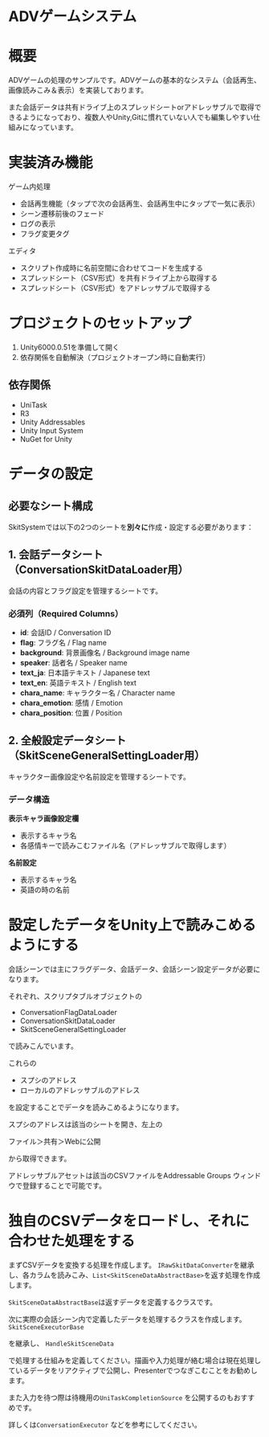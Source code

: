 # ADVゲームシステム

# 概要

ADVゲームの処理のサンプルです。ADVゲームの基本的なシステム（会話再生、画像読みこみ＆表示）を実装しております。

また会話データは共有ドライブ上のスプレッドシートorアドレッサブルで取得できるようになっており、複数人やUnity,Gitに慣れていない人でも編集しやすい仕組みになっています。

# 実装済み機能

ゲーム内処理

- 会話再生機能（タップで次の会話再生、会話再生中にタップで一気に表示）
- シーン遷移前後のフェード
- ログの表示
- フラグ変更タグ

エディタ

- スクリプト作成時に名前空間に合わせてコードを生成する
- スプレッドシート（CSV形式）を共有ドライブ上から取得する
- スプレッドシート（CSV形式）をアドレッサブルで取得する

# プロジェクトのセットアップ

1. Unity6000.0.51を準備して開く
2. 依存関係を自動解決（プロジェクトオープン時に自動実行）

## 依存関係
- UniTask
- R3
- Unity Addressables
- Unity Input System
- NuGet for Unity

# データの設定

## 必要なシート構成

SkitSystemでは以下の2つのシートを**別々に**作成・設定する必要があります：

## 1. 会話データシート（ConversationSkitDataLoader用）

会話の内容とフラグ設定を管理するシートです。

### 必須列（Required Columns）

- **id**: 会話ID / Conversation ID
- **flag**: フラグ名 / Flag name
- **background**: 背景画像名 / Background image name
- **speaker**: 話者名 / Speaker name
- **text_ja**: 日本語テキスト / Japanese text
- **text_en**: 英語テキスト / English text
- **chara_name**: キャラクター名 / Character name
- **chara_emotion**: 感情 / Emotion
- **chara_position**: 位置 / Position

## 2. 全般設定データシート（SkitSceneGeneralSettingLoader用）

キャラクター画像設定や名前設定を管理するシートです。

### データ構造

**表示キャラ画像設定欄**
- 表示するキャラ名
- 各感情キーで読みこむファイル名（アドレッサブルで取得します）

**名前設定**
- 表示するキャラ名
- 英語の時の名前

# 設定したデータをUnity上で読みこめるようにする

会話シーンでは主にフラグデータ、会話データ、会話シーン設定データが必要になります。

それぞれ、スクリプタブルオブジェクトの

- ConversationFlagDataLoader
- ConversationSkitDataLoader
- SkitSceneGeneralSettingLoader

で読みこんでいます。

これらの

- スプシのアドレス
- ローカルのアドレッサブルのアドレス

を設定することでデータを読みこめるようになります。

スプシのアドレスは該当のシートを開き、左上の

ファイル＞共有＞Webに公開

から取得できます。

アドレッサブルアセットは該当のCSVファイルをAddressable Groups ウィンドウで登録することで可能です。

# 独自のCSVデータをロードし、それに合わせた処理をする

まずCSVデータを変換する処理を作成します。
`IRawSkitDataConverter`を継承し、各カラムを読みこみ、`List<SkitSceneDataAbstractBase>`を返す処理を作成します。

`SkitSceneDataAbstractBase`は返すデータを定義するクラスです。

次に実際の会話シーン内で定義したデータを処理するクラスを作成します。
`SkitSceneExecutorBase`

を継承し、
`HandleSkitSceneData`

で処理する仕組みを定義してください。描画や入力処理が絡む場合は現在処理しているデータをリアクティブで公開し、Presenterでつなぎこむことをお勧めします。

また入力を待つ際は待機用の`UniTaskCompletionSource` を公開するのもおすすめです。

詳しくは`ConversationExecutor` などを参考にしてください。
